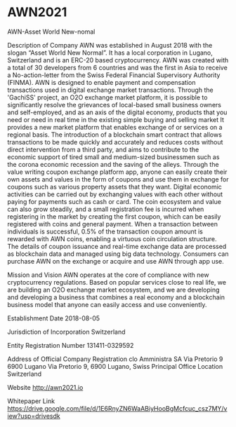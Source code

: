 # AWN2021
AWN-Asset World New-nomal

Description of Company
AWN was established in August 2018 with the slogan “Asset World New Normal”.
It has a local corporation in Lugano, Switzerland and is an ERC-20 based cryptocurrency. AWN was created with a total of 30 developers from 6 countries and was the first in Asia to receive a No-action-letter from the Swiss Federal Financial Supervisory Authority (FINMA).
AWN is designed to enable payment and compensation transactions used in digital exchange market transactions. Through the 'GachiSS' project, an O2O exchange market platform, it is possible to significantly resolve the grievances of local-based small business owners and self-employed, and as an axis of the digital economy, products that you need or need in real time in the existing simple buying and selling market It provides a new market platform that enables exchange of or services on a regional basis. The introduction of a blockchain smart contract that allows transactions to be made quickly and accurately and reduces costs without direct intervention from a third party, and aims to contribute to the economic support of tired small and medium-sized businessmen such as the corona economic recession and the saving of the alleys. Through the value writing coupon exchange platform app, anyone can easily create their own assets and values ​​in the form of coupons and use them in exchange for coupons such as various property assets that they want. Digital economic activities can be carried out by exchanging values ​​with each other without paying for payments such as cash or card. The coin ecosystem and value can also grow steadily, and a small registration fee is incurred when registering in the market by creating the first coupon, which can be easily registered with coins and general payment. When a transaction between individuals is successful, 0.5% of the transaction coupon amount is rewarded with AWN coins, enabling a virtuous coin circulation structure. The details of coupon issuance and real-time exchange data are processed as blockchain data and managed using big data technology. Consumers can purchase AWN on the exchange or acquire and use AWN through app use.

Mission and Vision
AWN operates at the core of compliance with new cryptocurrency regulations. Based on popular services close to real life, we are building an O2O exchange market ecosystem, and we are developing and developing a business that combines a real economy and a blockchain business model that anyone can easily access and use conveniently.

Establishment Date
2018-08-05

Jurisdiction of Incorporation
Switzerland

Entity Registration Number
131411-0329592

Address of Official Company Registration
clo Amministra SA Via Pretorio 9 6900 Lugano Via Pretorio 9, 6900 Lugano, Swiss
Principal Office Location Switzerland

Website
http://awn2021.io

Whitepaper Link
https://drive.google.com/file/d/1E6RnyZN6WaABiyHooBgMcfcuc_csz7MY/view?usp=drivesdk

